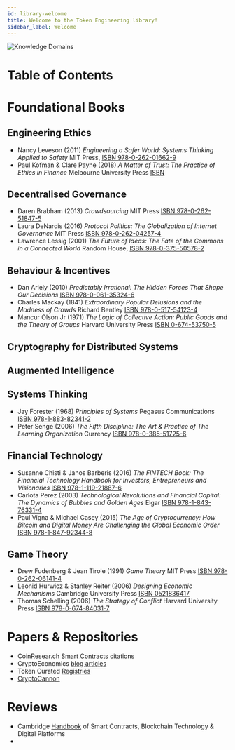 ```yaml
---
id: library-welcome
title: Welcome to the Token Engineering library!
sidebar_label: Welcome
---
```


![Knowledge Domains](https://user-images.githubusercontent.com/14944510/81488973-ca9f0d80-92a2-11ea-8d12-869382001b50.png)

# Table of Contents

# Foundational Books
## Engineering Ethics
* Nancy Leveson (2011) _Engineering a Safer World: Systems Thinking Applied to Safety_ MIT Press, [ISBN 978-0-262-01662-9](https://openlibrary.org/books/OL25230772M/Engineering_a_safer_world)
* Paul Kofman & Clare Payne (2018) _A Matter of Trust: The Practice of Ethics in Finance_ Melbourne University Press [ISBN]()

## Decentralised Governance
* Daren Brabham (2013) _Crowdsourcing_ MIT Press [ISBN 978-0-262-51847-5](https://mitpress.mit.edu/books/crowdsourcing)
* Laura DeNardis (2016) _Protocol Politics: The Globalization of Internet Governance_ MIT Press [ISBN 978-0-262-04257-4](https://mitpress.mit.edu/books/protocol-politics)
* Lawrence Lessig (2001) _The Future of Ideas: The Fate of the Commons in a Connected World_ Random House, [ISBN 978-0-375-50578-2](https://openlibrary.org/works/OL6037023W/The_Future_of_Ideas)
## Behaviour & Incentives
* Dan Ariely (2010) _Predictably Irrational: The Hidden Forces That Shape Our Decisions_ [ISBN 978-0-061-35324-6](https://openlibrary.org/works/OL9302660W/Predictably_Irrational)
* Charles Mackay (1841) _Extraordinary Popular Delusions and the Madness of Crowds_ Richard Bentley [ISBN 978-0-517-54123-4](https://openlibrary.org/works/OL2987334W/Memoirs_of_extraordinary_popular_delusions)
* Mancur Olson Jr (1971) _The Logic of Collective Action: Public Goods and the Theory of Groups_ Harvard University Press [ISBN 0-674-53750-5](https://openlibrary.org/works/OL108561W/The_logic_of_collective_action)

## Cryptography for Distributed Systems

## Augmented Intelligence

## Systems Thinking
* Jay Forester (1968) _Principles of Systems_ Pegasus Communications [ISBN 978-1-883-82341-2](https://openlibrary.org/works/OL4504426W/Principles_of_systems)
* Peter Senge (2006) _The Fifth Discipline: The Art & Practice of The Learning Organization_ Currency [ISBN 978-0-385-51725-6](https://openlibrary.org/works/OL4440692W/The_Fifth_Discipline)

## Financial Technology
* Susanne Chisti & Janos Barberis (2016) _The FINTECH Book: The Financial Technology Handbook for Investors, Entrepreneurs and Visionaries_ [ISBN 978-1-119-21887-6](https://www.wiley.com/en-us/The+FINTECH+Book%3A+The+Financial+Technology+Handbook+for+Investors%2C+Entrepreneurs+and+Visionaries-p-9781119218876#content-section)
* Carlota Perez (2003) _Technological Revolutions and Financial Capital: The Dynamics of Bubbles and Golden Ages_ Elgar [ISBN 978-1-843-76331-4](https://openlibrary.org/works/OL224128W/Technological_Revolutions_and_Financial_Capital)
* Paul Vigna & Michael Casey (2015) _The Age of Cryptocurrency: How Bitcoin and Digital Money Are Challenging the Global Economic Order_ [ISBN 978-1-847-92344-8](https://openlibrary.org/works/OL20702882W/Cryptocurrency)

## Game Theory
* Drew Fudenberg & Jean Tirole (1991) _Game Theory_ MIT Press [ISBN 978-0-262-06141-4](https://openlibrary.org/works/OL2727409W/Game_Theory)
* Leonid Hurwicz & Stanley Reiter (2006) _Designing Economic Mechanisms_ Cambridge University Press [ISBN 0521836417](https://openlibrary.org/works/OL4545729W/Designing_economic_mechanisms)
* Thomas Schelling (2006) _The Strategy of Conflict_ Harvard University Press [ISBN 978-0-674-84031-7](https://openlibrary.org/works/OL2259845W/The_strategy_of_conflict)

# Papers & Repositories
* CoinResear.ch [Smart Contracts](https://www.coinresear.ch/papers/smart-contracts) citations
* CryptoEconomics [blog articles](https://github.com/jpantunes/awesome-cryptoeconomics)
* Token Curated [Registries](https://medium.com/@tokencuratedregistry/the-token-curated-registry-whitepaper-bd2fb29299d6)
* [CryptoCannon](https://a16z.com/2018/02/10/crypto-readings-resources/)

# Reviews
* Cambridge [Handbook](https://www.cambridge.org/core/books/cambridge-handbook-of-smart-contracts-blockchain-technology-and-digital-platforms/BCDDFAAD7B661E6C268941ACA76B3A58#fndtn-information) of Smart Contracts, Blockchain Technology & Digital Platforms
* 
